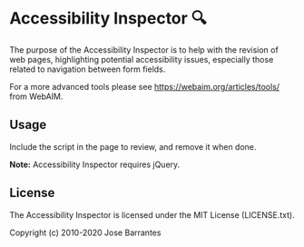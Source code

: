 # Accessibility Inspector 🔍

The purpose of the Accessibility Inspector is to help with the revision of web pages, highlighting potential accessibility issues,
especially those related to navigation between form fields.

For a more advanced tools please see https://webaim.org/articles/tools/ from WebAIM.


## Usage

Include the script in the page to review, and remove it when done.

**Note:** Accessibility Inspector requires jQuery.


## License

The Accessibility Inspector is licensed under the MIT License (LICENSE.txt).

Copyright (c) 2010-2020 Jose Barrantes
